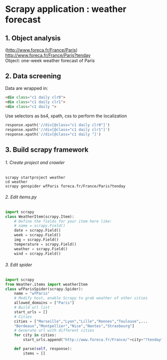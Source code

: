 # Scrapy application : weather forecast  

## 1. Object analysis  
(http://www.foreca.fr/France/Paris)  
http://www.foreca.fr/France/Paris?tenday  
Object: one-week weather forecast of Paris  

## 2. Data screening  
Data are wrapped in:
```html
<div class="c1 daily clr0">
<div class="c1 daily clr1">
<div class="c1 daily ">
```

Use selectors as bs4, xpath, css to perform the localization  
```python
response.xpath('//div[@class="c1 daily clr0"]')
response.xpath('//div[@class="c1 daily clr1"]')
response.xpath('//div[@class="c1 daily "]')
```

## 3. Build scrapy framework  
###### 1. Create project and crawler  
```shell
scrapy startproject weather
cd weather
scrapy genspider wfParis foreca.fr/France/Paris?tenday
```
###### 2. Edit items.py
```python
import scrapy
class WeatherItem(scrapy.Item):
    # Define the fields for your item here like:
    # name = scrapy.Field()
    date = scrapy.Field()
    week = scrapy.Field()
    img = scrapy.Field()
    temperature = scrapy.Field()
    weather = scrapy.Field()
    wind = scrapy.Field()
```
###### 3. Edit spider
```python
import scrapy
from Weather.items import weatherItem
class wfParisSpider(scrapy.Spider):
    name = "wfParis"
    # Modify host, enable Scrapy to grab weather of other cities
    allowed_domains = ["Paris"]
    # Build url list
    start_urls = []
    # Cities
    cities = ["Marseille","Lyon","Lille","Rennes","Toulouse",...
    "Bordeaux","Montpellier","Nice","Nantes","Strasbourg"]
    # Generate url with different cities
    for city in cities:
        start_urls.append("http://www.foreca.fr/France/"+city+"?tenday")

    def parse(self, response):
        items = []

```
